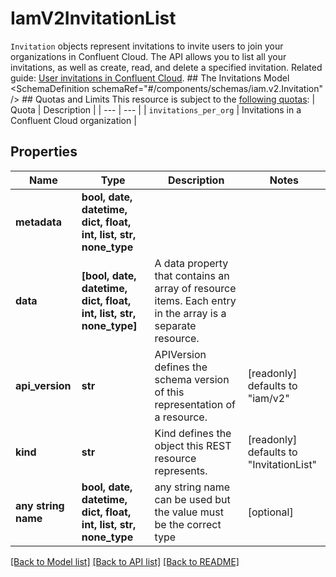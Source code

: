 # IamV2InvitationList

`Invitation` objects represent invitations to invite users to join your organizations in Confluent Cloud.  The API allows you to list all your invitations, as well as create, read, and delete a specified invitation.   Related guide: [User invitations in Confluent Cloud](https://docs.confluent.io/cloud/current/access-management/identity/user-accounts.html).  ## The Invitations Model <SchemaDefinition schemaRef=\"#/components/schemas/iam.v2.Invitation\" />  ## Quotas and Limits This resource is subject to the [following quotas](https://docs.confluent.io/cloud/current/quotas/overview.html):  | Quota | Description | | --- | --- | | `invitations_per_org` | Invitations in a Confluent Cloud organization |

## Properties
Name | Type | Description | Notes
------------ | ------------- | ------------- | -------------
**metadata** | **bool, date, datetime, dict, float, int, list, str, none_type** |  | 
**data** | **[bool, date, datetime, dict, float, int, list, str, none_type]** | A data property that contains an array of resource items. Each entry in the array is a separate resource. | 
**api_version** | **str** | APIVersion defines the schema version of this representation of a resource. | [readonly] defaults to "iam/v2"
**kind** | **str** | Kind defines the object this REST resource represents. | [readonly] defaults to "InvitationList"
**any string name** | **bool, date, datetime, dict, float, int, list, str, none_type** | any string name can be used but the value must be the correct type | [optional]

[[Back to Model list]](../README.md#documentation-for-models) [[Back to API list]](../README.md#documentation-for-api-endpoints) [[Back to README]](../README.md)


